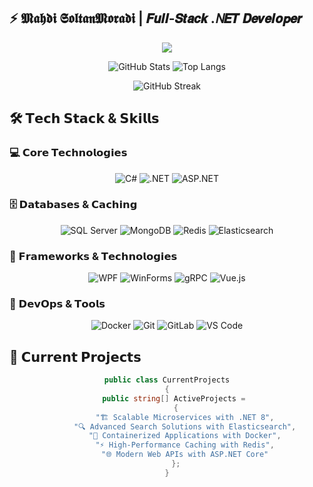 ##  ⚡ 𝕸𝖆𝖍𝖉𝖎 𝕾𝖔𝖑𝖙𝖆𝖓𝕸𝖔𝖗𝖆𝖉𝖎 | 𝙁𝙪𝙡𝙡-𝙎𝙩𝙖𝙘𝙠 .𝘕𝙀𝙏 𝘿𝙚𝙫𝙚𝙡𝙤𝙥𝙚𝙧

<p align="center">
  <img src="https://readme-typing-svg.herokuapp.com/?font=JetBrains+Mono&color=00ff88&size=25&center=true&vCenter=true&width=500&height=70&duration=4000&lines=𝙃𝙚𝙡𝙡𝙤+𝙒𝙤𝙧𝙡𝙙!+👋;.𝙉𝙀𝙏+𝘼𝙧𝙘𝙝𝙞𝙩𝙚𝙘𝙩+🏗️;𝘽𝙖𝙘𝙠-𝙀𝙣𝙙+𝙎𝙥𝙚𝙘𝙞𝙖𝙡𝙞𝙨𝙩+🚀;𝙈𝙞𝙘𝙧𝙤𝙨𝙚𝙧𝙫𝙞𝙘𝙚𝙨+𝙀𝙣𝙩𝙝𝙪𝙨𝙞𝙖𝙨𝙩+🔧" />
</p>

<div align="center">
  
  ![GitHub Stats](https://github-readme-stats.vercel.app/api?username=mahdisoltanmoradi&show_icons=true&count_private=true&include_all_commits=true&theme=radical&hide_border=true&bg_color=0d1117&title_color=00ff88&icon_color=00ff88&text_color=ffffff)
  ![Top Langs](https://github-readme-stats.vercel.app/api/top-langs/?username=mahdisoltanmoradi&layout=compact&theme=radical&hide_border=true&bg_color=0d1117&title_color=00ff88&text_color=ffffff)
  
  ![GitHub Streak](https://streak-stats.demolab.com?user=mahdisoltanmoradi&theme=radical&hide_border=true&background=0D1117&ring=00FF88&fire=00FF88&currStreakLabel=00FF88)
  
</div>

## 🛠️ 𝗧𝗲𝗰𝗵 𝗦𝘁𝗮𝗰𝗸 & 𝗦𝗸𝗶𝗹𝗹𝘀

### 💻 𝗖𝗼𝗿𝗲 𝗧𝗲𝗰𝗵𝗻𝗼𝗹𝗼𝗴𝗶𝗲𝘀
<div align="center">

![C#](https://img.shields.io/badge/C%23-%23239120.svg?style=for-the-badge&logo=c-sharp&logoColor=white&labelColor=black&color=239120)
![.NET](https://img.shields.io/badge/.NET-5C2D91?style=for-the-badge&logo=.net&logoColor=white&labelColor=black)
![ASP.NET](https://img.shields.io/badge/ASP.NET-%23512BD4.svg?style=for-the-badge&logo=.net&logoColor=white&labelColor=black)

</div>

### 🗄️ 𝗗𝗮𝘁𝗮𝗯𝗮𝘀𝗲𝘀 & 𝗖𝗮𝗰𝗵𝗶𝗻𝗴
<div align="center">

![SQL Server](https://img.shields.io/badge/Microsoft%20SQL%20Server-CC2927?style=for-the-badge&logo=microsoft%20sql%20server&logoColor=white&labelColor=black)
![MongoDB](https://img.shields.io/badge/MongoDB-%234ea94b.svg?style=for-the-badge&logo=mongodb&logoColor=white&labelColor=black)
![Redis](https://img.shields.io/badge/Redis-%23DD0031.svg?style=for-the-badge&logo=redis&logoColor=white&labelColor=black)
![Elasticsearch](https://img.shields.io/badge/Elasticsearch-005571?style=for-the-badge&logo=elasticsearch&logoColor=white&labelColor=black)

</div>

### 🎯 𝗙𝗿𝗮𝗺𝗲𝘄𝗼𝗿𝗸𝘀 & 𝗧𝗲𝗰𝗵𝗻𝗼𝗹𝗼𝗴𝗶𝗲𝘀
<div align="center">

![WPF](https://img.shields.io/badge/WPF-%23512BD4.svg?style=for-the-badge&logo=.net&logoColor=white&labelColor=black)
![WinForms](https://img.shields.io/badge/WinForms-%230078D6.svg?style=for-the-badge&logo=windows&logoColor=white&labelColor=black)
![gRPC](https://img.shields.io/badge/gRPC-%230080FF.svg?style=for-the-badge&logo=grpc&logoColor=white&labelColor=black)
![Vue.js](https://img.shields.io/badge/Vue.js-%234FC08D.svg?style=for-the-badge&logo=vue.js&logoColor=white&labelColor=black)

</div>

### 🚀 𝗗𝗲𝘃𝗢𝗽𝘀 & 𝗧𝗼𝗼𝗹𝘀
<div align="center">

![Docker](https://img.shields.io/badge/Docker-%230db7ed.svg?style=for-the-badge&logo=docker&logoColor=white&labelColor=black)
![Git](https://img.shields.io/badge/Git-%23F05033.svg?style=for-the-badge&logo=git&logoColor=white&labelColor=black)
![GitLab](https://img.shields.io/badge/GitLab-%23FC6D26.svg?style=for-the-badge&logo=gitlab&logoColor=white&labelColor=black)
![VS Code](https://img.shields.io/badge/VS%20Code-%23007ACC.svg?style=for-the-badge&logo=visual-studio-code&logoColor=white&labelColor=black)

</div>

## 🎯 𝗖𝘂𝗿𝗿𝗲𝗻𝘁 𝗣𝗿𝗼𝗷𝗲𝗰𝘁𝘀

<div align="center">

```csharp
public class CurrentProjects
{
    public string[] ActiveProjects = 
    {
        "🏗️ Scalable Microservices with .NET 8",
        "🔍 Advanced Search Solutions with Elasticsearch",
        "🐳 Containerized Applications with Docker",
        "⚡ High-Performance Caching with Redis",
        "🌐 Modern Web APIs with ASP.NET Core"
    };
}
